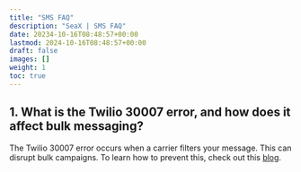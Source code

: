 ```yaml
---
title: "SMS FAQ"
description: "SeaX | SMS FAQ"
date: 20234-10-16T08:48:57+00:00
lastmod: 2024-10-16T08:48:57+00:00
draft: false
images: []
weight: 1
toc: true
---
```


## 1. What is the Twilio 30007 error, and how does it affect bulk messaging?
   
   The Twilio 30007 error occurs when a carrier filters your message. This can disrupt bulk campaigns. To learn how to prevent this, check out this [blog](https://seasalt.ai/blog/102-twilio-30007-errors/).
